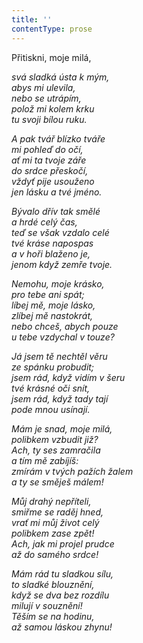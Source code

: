 ```yaml
---
title: ''
contentType: prose
---
```


<section>

Přitiskni, moje milá,

_svá sladká ústa k mým,  
abys mi ulevila,  
nebo se utrápím,  
polož mi kolem krku  
tu svoji bílou ruku._

</section>

<section>

_A pak tvář blízko tváře  
mi pohleď do očí,  
ať mi ta tvoje záře  
do srdce přeskočí,  
vždyť pije usouženo  
jen lásku a tvé jméno._

</section>

<section>

_Bývalo dřív tak smělé  
a hrdé celý čas,  
teď se však vzdalo celé  
tvé kráse napospas  
a v hoři blaženo je,  
jenom když zemře tvoje._

</section>

<section>

_Nemohu, moje krásko,  
pro tebe ani spát;  
líbej mě, moje lásko,  
zlíbej mě nastokrát,  
nebo chceš, abych pouze  
u tebe vzdychal v touze?_

</section>

<section>

_Já jsem tě nechtěl věru  
ze spánku probudit;  
jsem rád, když vidím v šeru  
tvé krásné oči snít,  
jsem rád, když tady tají  
pode mnou usínají._

</section>

<section>

_Mám je snad, moje milá,  
polibkem vzbudit již?  
Ach, ty ses zamračila  
a tím mě zabíjíš:  
zmírám v tvých pažích žalem  
a ty se směješ málem!_

</section>

<section>

_Můj drahý nepříteli,  
smiřme se raděj hned,  
vrať mi můj život celý  
polibkem zase zpět!  
Ach, jak mi projel prudce  
až do samého srdce!_

</section>

<section>

_Mám rád tu sladkou sílu,  
to sladké blouznění,  
když se dva bez rozdílu  
milují v souznění!  
Těším se na hodinu,  
až samou láskou zhynu!_

</section>
